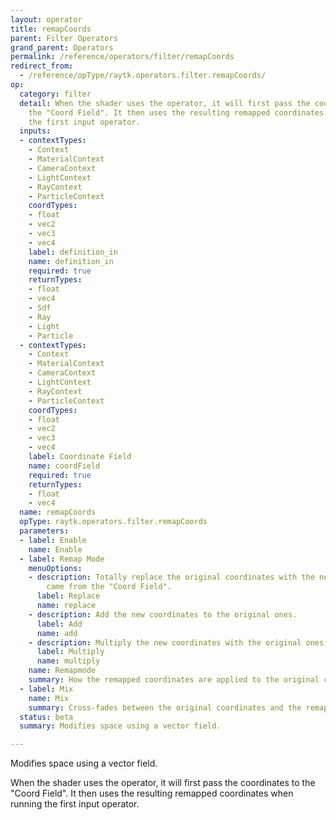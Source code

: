 ```yaml
---
layout: operator
title: remapCoords
parent: Filter Operators
grand_parent: Operators
permalink: /reference/operators/filter/remapCoords
redirect_from:
  - /reference/opType/raytk.operators.filter.remapCoords/
op:
  category: filter
  detail: When the shader uses the operator, it will first pass the coordinates to
    the "Coord Field". It then uses the resulting remapped coordinates when running
    the first input operator.
  inputs:
  - contextTypes:
    - Context
    - MaterialContext
    - CameraContext
    - LightContext
    - RayContext
    - ParticleContext
    coordTypes:
    - float
    - vec2
    - vec3
    - vec4
    label: definition_in
    name: definition_in
    required: true
    returnTypes:
    - float
    - vec4
    - Sdf
    - Ray
    - Light
    - Particle
  - contextTypes:
    - Context
    - MaterialContext
    - CameraContext
    - LightContext
    - RayContext
    - ParticleContext
    coordTypes:
    - float
    - vec2
    - vec3
    - vec4
    label: Coordinate Field
    name: coordField
    required: true
    returnTypes:
    - float
    - vec4
  name: remapCoords
  opType: raytk.operators.filter.remapCoords
  parameters:
  - label: Enable
    name: Enable
  - label: Remap Mode
    menuOptions:
    - description: Totally replace the original coordinates with the new ones that
        came from the "Coord Field".
      label: Replace
      name: replace
    - description: Add the new coordinates to the original ones.
      label: Add
      name: add
    - description: Multiply the new coordinates with the original ones.
      label: Multiply
      name: multiply
    name: Remapmode
    summary: How the remapped coordinates are applied to the original coordinates.
  - label: Mix
    name: Mix
    summary: Cross-fades between the original coordinates and the remapped ones.
  status: beta
  summary: Modifies space using a vector field.

---
```



Modifies space using a vector field.

When the shader uses the operator, it will first pass the coordinates to the "Coord Field". It then uses the resulting remapped coordinates when running the first input operator.
